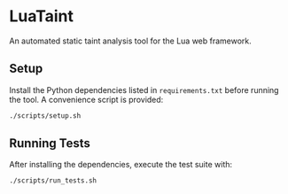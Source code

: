 # LuaTaint
An automated static taint analysis tool for the Lua web framework.

## Setup

Install the Python dependencies listed in `requirements.txt` before running the
tool. A convenience script is provided:

```bash
./scripts/setup.sh
```

## Running Tests

After installing the dependencies, execute the test suite with:

```bash
./scripts/run_tests.sh
```

